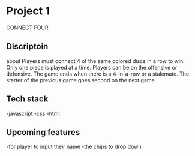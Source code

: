 # Project 1
CONNECT FOUR

## Discriptoin
about
Players must connect 4 of the same colored discs in a row to win.
Only one piece is played at a time.
Players can be on the offensive or defensive.
The game ends when there is a 4-in-a-row or a stalemate.
The starter of the previous game goes second on the next game.
## Tech stack
  -javascript
  -css
  -html

## Upcoming features
-for player to input their name
-the chips to drop down